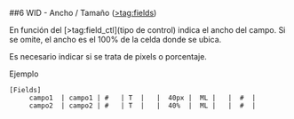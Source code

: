 ##6 WID - Ancho / Tamaño ([>tag:fields](Fields))

En función del [>tag:field_ctl](tipo de control) indica el ancho del campo. Si se omite, el ancho es el 100% de la celda donde se ubica.

Es necesario indicar si se trata de pixels o porcentaje.

Ejemplo
```
[Fields]
	 campo1  | campo1 | #   | T  |   |  40px |  ML |   |  #  |
     campo2  | campo2 | #   | T  |   |  40%  |  ML |   |  #  |
```